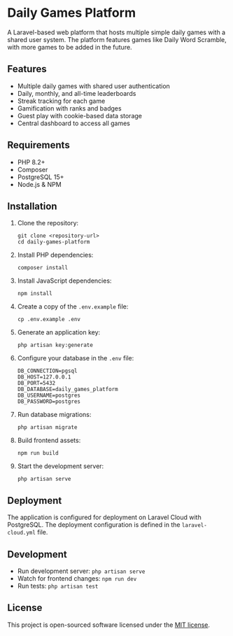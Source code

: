 # Daily Games Platform

A Laravel-based web platform that hosts multiple simple daily games with a shared user system. The platform features games like Daily Word Scramble, with more games to be added in the future.

## Features

- Multiple daily games with shared user authentication
- Daily, monthly, and all-time leaderboards
- Streak tracking for each game
- Gamification with ranks and badges
- Guest play with cookie-based data storage
- Central dashboard to access all games

## Requirements

- PHP 8.2+
- Composer
- PostgreSQL 15+
- Node.js & NPM

## Installation

1. Clone the repository:
   ```
   git clone <repository-url>
   cd daily-games-platform
   ```

2. Install PHP dependencies:
   ```
   composer install
   ```

3. Install JavaScript dependencies:
   ```
   npm install
   ```

4. Create a copy of the `.env.example` file:
   ```
   cp .env.example .env
   ```

5. Generate an application key:
   ```
   php artisan key:generate
   ```

6. Configure your database in the `.env` file:
   ```
   DB_CONNECTION=pgsql
   DB_HOST=127.0.0.1
   DB_PORT=5432
   DB_DATABASE=daily_games_platform
   DB_USERNAME=postgres
   DB_PASSWORD=postgres
   ```

7. Run database migrations:
   ```
   php artisan migrate
   ```

8. Build frontend assets:
   ```
   npm run build
   ```

9. Start the development server:
   ```
   php artisan serve
   ```

## Deployment

The application is configured for deployment on Laravel Cloud with PostgreSQL. The deployment configuration is defined in the `laravel-cloud.yml` file.

## Development

- Run development server: `php artisan serve`
- Watch for frontend changes: `npm run dev`
- Run tests: `php artisan test`

## License

This project is open-sourced software licensed under the [MIT license](https://opensource.org/licenses/MIT).